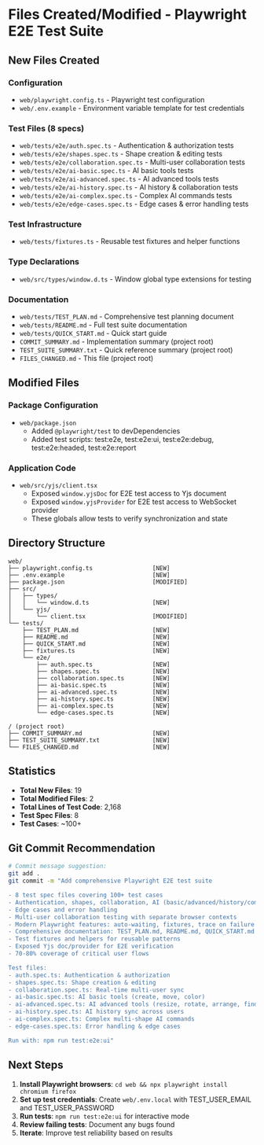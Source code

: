 # Files Created/Modified - Playwright E2E Test Suite

## New Files Created

### Configuration
- `web/playwright.config.ts` - Playwright test configuration
- `web/.env.example` - Environment variable template for test credentials

### Test Files (8 specs)
- `web/tests/e2e/auth.spec.ts` - Authentication & authorization tests
- `web/tests/e2e/shapes.spec.ts` - Shape creation & editing tests
- `web/tests/e2e/collaboration.spec.ts` - Multi-user collaboration tests
- `web/tests/e2e/ai-basic.spec.ts` - AI basic tools tests
- `web/tests/e2e/ai-advanced.spec.ts` - AI advanced tools tests
- `web/tests/e2e/ai-history.spec.ts` - AI history & collaboration tests
- `web/tests/e2e/ai-complex.spec.ts` - Complex AI commands tests
- `web/tests/e2e/edge-cases.spec.ts` - Edge cases & error handling tests

### Test Infrastructure
- `web/tests/fixtures.ts` - Reusable test fixtures and helper functions

### Type Declarations
- `web/src/types/window.d.ts` - Window global type extensions for testing

### Documentation
- `web/tests/TEST_PLAN.md` - Comprehensive test planning document
- `web/tests/README.md` - Full test suite documentation
- `web/tests/QUICK_START.md` - Quick start guide
- `COMMIT_SUMMARY.md` - Implementation summary (project root)
- `TEST_SUITE_SUMMARY.txt` - Quick reference summary (project root)
- `FILES_CHANGED.md` - This file (project root)

## Modified Files

### Package Configuration
- `web/package.json`
  - Added `@playwright/test` to devDependencies
  - Added test scripts: test:e2e, test:e2e:ui, test:e2e:debug, test:e2e:headed, test:e2e:report

### Application Code
- `web/src/yjs/client.tsx`
  - Exposed `window.yjsDoc` for E2E test access to Yjs document
  - Exposed `window.yjsProvider` for E2E test access to WebSocket provider
  - These globals allow tests to verify synchronization and state

## Directory Structure

```
web/
├── playwright.config.ts                 [NEW]
├── .env.example                         [NEW]
├── package.json                         [MODIFIED]
├── src/
│   ├── types/
│   │   └── window.d.ts                  [NEW]
│   └── yjs/
│       └── client.tsx                   [MODIFIED]
└── tests/
    ├── TEST_PLAN.md                     [NEW]
    ├── README.md                        [NEW]
    ├── QUICK_START.md                   [NEW]
    ├── fixtures.ts                      [NEW]
    └── e2e/
        ├── auth.spec.ts                 [NEW]
        ├── shapes.spec.ts               [NEW]
        ├── collaboration.spec.ts        [NEW]
        ├── ai-basic.spec.ts             [NEW]
        ├── ai-advanced.spec.ts          [NEW]
        ├── ai-history.spec.ts           [NEW]
        ├── ai-complex.spec.ts           [NEW]
        └── edge-cases.spec.ts           [NEW]

/ (project root)
├── COMMIT_SUMMARY.md                    [NEW]
├── TEST_SUITE_SUMMARY.txt               [NEW]
└── FILES_CHANGED.md                     [NEW]
```

## Statistics

- **Total New Files**: 19
- **Total Modified Files**: 2
- **Total Lines of Test Code**: 2,168
- **Test Spec Files**: 8
- **Test Cases**: ~100+

## Git Commit Recommendation

```bash
# Commit message suggestion:
git add .
git commit -m "Add comprehensive Playwright E2E test suite

- 8 test spec files covering 100+ test cases
- Authentication, shapes, collaboration, AI (basic/advanced/history/complex)
- Edge cases and error handling
- Multi-user collaboration testing with separate browser contexts
- Modern Playwright features: auto-waiting, fixtures, trace on failure
- Comprehensive documentation: TEST_PLAN.md, README.md, QUICK_START.md
- Test fixtures and helpers for reusable patterns
- Exposed Yjs doc/provider for E2E verification
- 70-80% coverage of critical user flows

Test files:
- auth.spec.ts: Authentication & authorization
- shapes.spec.ts: Shape creation & editing
- collaboration.spec.ts: Real-time multi-user sync
- ai-basic.spec.ts: AI basic tools (create, move, color)
- ai-advanced.spec.ts: AI advanced tools (resize, rotate, arrange, find)
- ai-history.spec.ts: AI history sync across users
- ai-complex.spec.ts: Complex multi-shape AI commands
- edge-cases.spec.ts: Error handling & edge cases

Run with: npm run test:e2e:ui"
```

## Next Steps

1. **Install Playwright browsers**: `cd web && npx playwright install chromium firefox`
2. **Set up test credentials**: Create `web/.env.local` with TEST_USER_EMAIL and TEST_USER_PASSWORD
3. **Run tests**: `npm run test:e2e:ui` for interactive mode
4. **Review failing tests**: Document any bugs found
5. **Iterate**: Improve test reliability based on results

